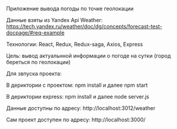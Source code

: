 Приложение вывода погоды по точке геолокации

Данные взяты из Yandex Api Weather: https://tech.yandex.ru/weather/doc/dg/concepts/forecast-test-docpage/#req-example

Технологии: React, Redux, Redux-saga, Axios, Express

Цель: вывод актуальнной информации о погоде на сутки (город береться по геолокации)

Для звпуска проекта:

В дериктории с проектом: npm install и далее npm start

В дериктории express: npm install и далее node server.js

Данные доступны по адресу: http://localhost:3012/weather

Сам проект доступен по адресу: http://localhost:3000/





